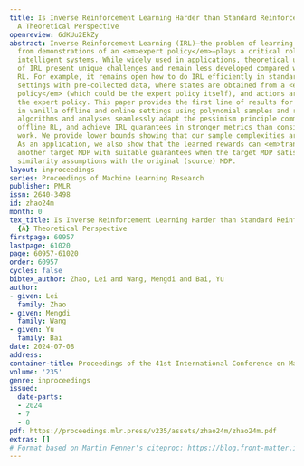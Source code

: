 ```yaml
---
title: Is Inverse Reinforcement Learning Harder than Standard Reinforcement Learning?
  A Theoretical Perspective
openreview: 6dKUu2EkZy
abstract: Inverse Reinforcement Learning (IRL)—the problem of learning reward functions
  from demonstrations of an <em>expert policy</em>—plays a critical role in developing
  intelligent systems. While widely used in applications, theoretical understandings
  of IRL present unique challenges and remain less developed compared with standard
  RL. For example, it remains open how to do IRL efficiently in standard <em>offline</em>
  settings with pre-collected data, where states are obtained from a <em>behavior
  policy</em> (which could be the expert policy itself), and actions are sampled from
  the expert policy. This paper provides the first line of results for efficient IRL
  in vanilla offline and online settings using polynomial samples and runtime. Our
  algorithms and analyses seamlessly adapt the pessimism principle commonly used in
  offline RL, and achieve IRL guarantees in stronger metrics than considered in existing
  work. We provide lower bounds showing that our sample complexities are nearly optimal.
  As an application, we also show that the learned rewards can <em>transfer</em> to
  another target MDP with suitable guarantees when the target MDP satisfies certain
  similarity assumptions with the original (source) MDP.
layout: inproceedings
series: Proceedings of Machine Learning Research
publisher: PMLR
issn: 2640-3498
id: zhao24m
month: 0
tex_title: Is Inverse Reinforcement Learning Harder than Standard Reinforcement Learning?
  {A} Theoretical Perspective
firstpage: 60957
lastpage: 61020
page: 60957-61020
order: 60957
cycles: false
bibtex_author: Zhao, Lei and Wang, Mengdi and Bai, Yu
author:
- given: Lei
  family: Zhao
- given: Mengdi
  family: Wang
- given: Yu
  family: Bai
date: 2024-07-08
address:
container-title: Proceedings of the 41st International Conference on Machine Learning
volume: '235'
genre: inproceedings
issued:
  date-parts:
  - 2024
  - 7
  - 8
pdf: https://proceedings.mlr.press/v235/assets/zhao24m/zhao24m.pdf
extras: []
# Format based on Martin Fenner's citeproc: https://blog.front-matter.io/posts/citeproc-yaml-for-bibliographies/
---
```

